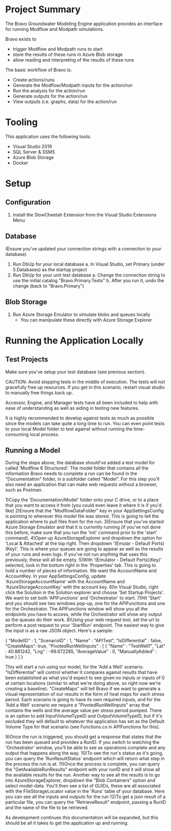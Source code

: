 # Project Summary
The Bravo Groundwater Modeling Engine application provides an interface for running Modflow and Modpath simulations.

Bravo exists to
- trigger Modflow and Modpath runs to start
- store the results of these runs in Azure Blob storage
- allow reading and interpreting of the results of these runs

The basic workflow of Bravo is:
- Create actions/runs
- Generate the Modflow/Modpath inputs for the action/run 
- Run the analysis for the action/run
- Generate outputs for the action/run
- View outputs (i.e. graphs, data) for the action/run

# Tooling

This application uses the following tools:
- Visual Studio 2019
- SQL Server & SSMS
- Azure Blob Storage
- Docker

# Setup

## Configuration

1. Install the SlowCheetah Extension from the Visual Studio Extensions Menu

## Database

(Ensure you've updated your connection strings with a connection to your database)
1. Run DbUp for your local database
    a. In Visual Studio, set Primary (under 5.Databases) as the startup project
2. Run DbUp for your unit test database
    a. Change the connection string to use the initial catalog "Bravo.Primary.Tests"
    b. After you run it, undo the change (back to "Bravo.Primary")

## Blob Storage

1. Run Azure Storage Emulator to simulate blobs and queues locally
    - You can manipulate these directly with Azure Storage Explorer

# Running the Application Locally

## Test Projects

Make sure you've setup your test database (see previous section).

CAUTION: Avoid stopping tests in the middle of execution. The tests will not gracefully free up resources.
If you get in this scenario, restart visual studio to manually free things back up.

Accessor, Engine, and Manager tests have all been included to help with ease of understanding as well as aiding in testing new features.

It is highly recommended to develop against tests as much as possible since the models can take quite a long time to run.
You can even point tests to your local Model folder to test against without running the time-consuming local process.

## Running a Model

During the steps above, the database should've added a test model for called 'Modflow 6 Structured'. The model folder that contains all the information Bravo needs to complete a run can be found in the "Documentation" folder, in a subfolder called "Model". For this step you'll also  need an application that can make web requests without a browser, such as Postman.

1)Copy the 'Documentation/Model' folder onto your C drive, or to a place that you want to access it from (you could even leave it where it is if you'd like)
2)Ensure that the "ModflowDataFolder" key in your AppSettingsConfig is pointing to wherever this model file was stored. This is going to tell the application where to pull files from for the run.
3)Ensure that you've started Azure Storage Emulator and that it is currently running (if you've not done this before, make sure that you run the 'init' command prior to the 'start' command).
4)Open up AzureStorageExplorer and dropdown the option for 'Local & Attached' at the top right. Then dropdown '(Emular - Default Ports)(Key)'. This is where your queues are going to appear as well as the results of your runs and even logs. If you've not run anything that uses this previously, these will all be empty.
5)With '(Emulator - Default Ports)(Key)' selected, look in the bottom right in the 'Properties' tab. This is going to hold a number of pieces of information. We want the AccountName and AccountKey. In your AppSettingsConfig, update 'AzureStorageAccountName' with the AccountName and 'AzureStorageAccountKey' with the account key.
6)In Visual Studio, right click the Solution in the Solution explorer and choose 'Set Startup Projects'. We want to set both 'APIFunctions' and 'Orchestrator' to start.
7)Hit 'Start' and you should see two windows pop-up, one for the APIFunctions and one for the Orchestrator. The APIFunctions window will show you all the endpoints you have to access, while the Orchestrator will show any output as the queues do their work.
8)Using your web request tool, set the url to perform a post request to your 'StartRun' endpoint. The easiest way to give the input is as a raw JSON object. Here's a sample: 

{
    "ModelID" : 1,
    "ScenarioID" : 1,
    "Name" : "APITest",
    "IsDifferential" : false,
    "CreateMaps": true,
    "PivotedRunWellInputs" : [
        {
            "Name" : "TestWell1",
            "Lat" : 40.881242,
            "Lng" : -99.672285,
            "AverageValue" : 0,
            "ManuallyAdded" : true
        }
    ]
}

This will start a run using our model, for the 'Add a Well' scenario. "IsDifferential" will control whether it compares against results that have been established as what you'd expect to see given no inputs or inputs of 0 at certain locations (similar to what we're doing above, so right now we're creating a baseline). "CreateMaps" will tell Bravo if we want to generate a visual representation of our results in the form of heat maps for each stress period. Each scenario is going to have its own required inputs, and for the 'Add a Well' scenario we require a "PivotedRunWellInputs" array that contains the wells and the average value per stress period pumped. There is an option to add InputVolumeTypeID and OutputVolumeTypeID, but if it's excluded they will default to whatever the application has set as the Default Volume Type for that scenario (see Functions.cs in APIFunctions for this).

9)Once the run is triggered, you should get a response that states that the run has been queued and provides a RunID. If you switch to watching the 'Orchestrator' window, you'll be able to see as operations complete and any output that happens along the way.
10)To see the run's status as it's going, you can query the 'RunResultStatus' endpoint which will return what step in the process the run is at.
11)Once the process is complete, you can query the "GetAvailableRunResults" endpoint with your runID and it will show  all the available results for the run. Another way to see all the results is to go into AzureStorageExplorer, dropdown the "Blob Containers" option and select model-data. You'll then see a list of GUIDs, these are all associated with the FileStorageLocator value in the 'Runs' table of your database. Here you can see all the inputs and outputs for the run
12)To get a json result of a particular file, you can query the "RetrieveResult" endpoint, passing a RunID and the name of the file to be retrieved.

As development continues this documentation will be expanded, but this should be all it takes to get the application up and running.
